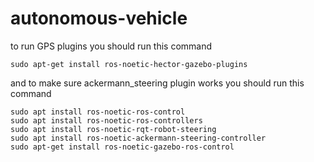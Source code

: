 # autonomous-vehicle
to run GPS plugins 
you should run this command
```
sudo apt-get install ros-noetic-hector-gazebo-plugins
```

and to make sure ackermann_steering plugin works
you should run this command 
```
sudo apt install ros-noetic-ros-control
sudo apt install ros-noetic-ros-controllers
sudo apt install ros-noetic-rqt-robot-steering
sudo apt install ros-noetic-ackermann-steering-controller
sudo apt-get install ros-noetic-gazebo-ros-control
```